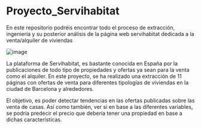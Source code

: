# Proyecto_Servihabitat
En este repositorio podréis encontrar todo el proceso de extracción, ingeniería y su posterior análisis de la página web servihabitat dedicada a la venta/alquiler de viviendas

![image](https://github.com/user-attachments/assets/760c05a9-c669-42bb-9e2c-dff5bf857bce)

La plataforma de Servihabitat, es bastante conocida en España por la publicaciones de todo tipo de propiedades y ofertas ya sean para la venta como el alquiler. En este proyecto, se ha realizado una extracción de 11 páginas con ofertas de venta para diferentes tipologías de viviendas en la ciudad de Barcelona y alrededores.

El objetivo, es poder detectar tendencias en las ofertas publicadas sobre las venta de casas. Así como también, ver si en base a las diferentes variables, se podría predecir el precio que debería tener una propiedad en base a dichas características. 
